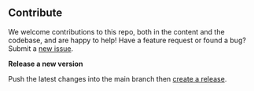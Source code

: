 ## Contribute

We welcome contributions to this repo, both in the content and the codebase, and are happy to help! Have a feature request or found a bug? Submit a [new issue](https://github.com/Shopify/get-repo-images/issues/new).

**Release a new version**

Push the latest changes into the main branch then [create a release](https://github.com/Shopify/get-repo-images/releases/new?target=main).